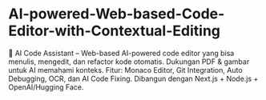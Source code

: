 # AI-powered-Web-based-Code-Editor-with-Contextual-Editing
🚀 AI Code Assistant – Web-based AI-powered code editor yang bisa menulis, mengedit, dan refactor kode otomatis. Dukungan PDF &amp; gambar untuk AI memahami konteks. Fitur: Monaco Editor, Git Integration, Auto Debugging, OCR, dan AI Code Fixing. Dibangun dengan Next.js + Node.js + OpenAI/Hugging Face.
